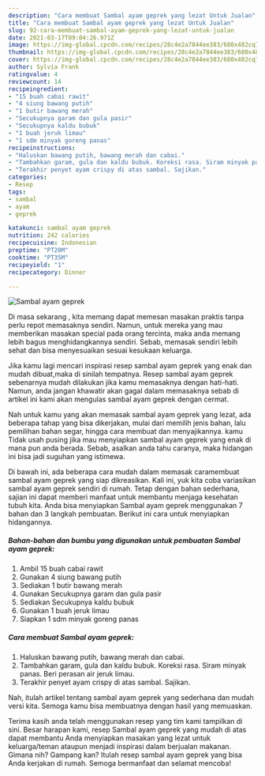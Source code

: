 ```yaml
---
description: "Cara membuat Sambal ayam geprek yang lezat Untuk Jualan"
title: "Cara membuat Sambal ayam geprek yang lezat Untuk Jualan"
slug: 92-cara-membuat-sambal-ayam-geprek-yang-lezat-untuk-jualan
date: 2021-03-17T09:04:26.971Z
image: https://img-global.cpcdn.com/recipes/28c4e2a7844ee383/680x482cq70/sambal-ayam-geprek-foto-resep-utama.jpg
thumbnail: https://img-global.cpcdn.com/recipes/28c4e2a7844ee383/680x482cq70/sambal-ayam-geprek-foto-resep-utama.jpg
cover: https://img-global.cpcdn.com/recipes/28c4e2a7844ee383/680x482cq70/sambal-ayam-geprek-foto-resep-utama.jpg
author: Sylvia Frank
ratingvalue: 4
reviewcount: 14
recipeingredient:
- "15 buah cabai rawit"
- "4 siung bawang putih"
- "1 butir bawang merah"
- "Secukupnya garam dan gula pasir"
- "Secukupnya kaldu bubuk"
- "1 buah jeruk limau"
- "1 sdm minyak goreng panas"
recipeinstructions:
- "Haluskan bawang putih, bawang merah dan cabai."
- "Tambahkan garam, gula dan kaldu bubuk. Koreksi rasa. Siram minyak panas. Beri perasan air jeruk limau."
- "Terakhir penyet ayam crispy di atas sambal. Sajikan."
categories:
- Resep
tags:
- sambal
- ayam
- geprek

katakunci: sambal ayam geprek 
nutrition: 242 calories
recipecuisine: Indonesian
preptime: "PT20M"
cooktime: "PT35M"
recipeyield: "1"
recipecategory: Dinner

---
```



![Sambal ayam geprek](https://img-global.cpcdn.com/recipes/28c4e2a7844ee383/680x482cq70/sambal-ayam-geprek-foto-resep-utama.jpg)

Di masa  sekarang , kita memang dapat memesan masakan praktis tanpa perlu repot memasaknya sendiri. Namun, untuk mereka yang mau memberikan masakan special pada orang tercinta, maka anda memang lebih bagus menghidangkannya sendiri. Sebab, memasak sendiri lebih sehat dan bisa menyesuaikan sesuai kesukaan keluarga.

Jika kamu lagi mencari inspirasi resep sambal ayam geprek yang enak dan mudah dibuat,maka di sinilah tempatnya. Resep sambal ayam geprek  sebenarnya mudah dilakukan jika kamu memasaknya dengan hati-hati. Namun, anda jangan khawatir akan gagal dalam memasaknya 
sebab di artikel ini kami akan mengulas sambal ayam geprek dengan cermat.  



Nah untuk kamu yang akan memasak sambal ayam geprek yang lezat, ada beberapa tahap yang bisa dikerjakan, mulai dari memilih jenis bahan, lalu pemilihan bahan segar, hingga cara membuat dan menyajikannya. kamu Tidak usah pusing jika mau menyiapkan sambal ayam geprek yang enak di mana pun anda berada. Sebab, asalkan anda  tahu caranya, maka hidangan ini bisa jadi suguhan yang istimewa.

Di bawah ini, ada beberapa cara mudah dalam memasak caramembuat sambal ayam geprek yang siap dikreasikan. Kali ini, yuk kita coba variasikan sambal ayam geprek sendiri di rumah. Tetap dengan bahan sederhana, sajian ini dapat memberi manfaat untuk membantu menjaga kesehatan tubuh kita. Anda bisa menyiapkan Sambal ayam geprek menggunakan 7 bahan dan 3 langkah pembuatan. Berikut ini cara untuk menyiapkan hidangannya.

<!--inarticleads1-->

##### Bahan-bahan dan bumbu yang digunakan untuk pembuatan Sambal ayam geprek:

1. Ambil 15 buah cabai rawit
1. Gunakan 4 siung bawang putih
1. Sediakan 1 butir bawang merah
1. Gunakan Secukupnya garam dan gula pasir
1. Sediakan Secukupnya kaldu bubuk
1. Gunakan 1 buah jeruk limau
1. Siapkan 1 sdm minyak goreng panas




<!--inarticleads2-->

##### Cara membuat Sambal ayam geprek:

1. Haluskan bawang putih, bawang merah dan cabai.
1. Tambahkan garam, gula dan kaldu bubuk. Koreksi rasa. Siram minyak panas. Beri perasan air jeruk limau.
1. Terakhir penyet ayam crispy di atas sambal. Sajikan.




Nah, itulah artikel tentang  sambal ayam geprek  yang sederhana dan mudah versi kita. Semoga kamu bisa membuatnya dengan hasil yang memuaskan. 

Terima kasih anda telah menggunakan resep yang tim kami tampilkan di sini. Besar harapan kami, resep  Sambal ayam geprek yang mudah di atas dapat membantu Anda menyiapkan masakan yang lezat untuk keluarga/teman ataupun menjadi inspirasi dalam berjualan makanan. Gimana nih? Gampang kan? Itulah resep sambal ayam geprek yang bisa Anda kerjakan di rumah. Semoga bermanfaat dan selamat mencoba!

